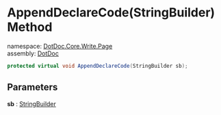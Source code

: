 ﻿# AppendDeclareCode\(StringBuilder\) Method

namespace: [DotDoc\.Core\.Write\.Page](../../DotDoc.Core.Write.Page.md)<br />
assembly: [DotDoc](../../../DotDoc.md)



```csharp
protected virtual void AppendDeclareCode(StringBuilder sb);
```

## Parameters

__sb__ : [StringBuilder](https://docs.microsoft.com/dotnet/api/System.Text.StringBuilder)



